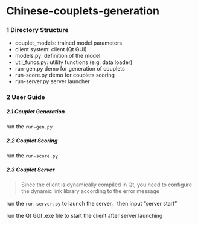 # Chinese-couplets-generation

### 1 Directory Structure

- couplet_models: trained model parameters
- client system: client (Qt GUI)
- models.py: definition of the model
- util_funcs.py: utility functions (e.g. data loader)
- run-gen.py demo for generation of couplets
- run-score.py demo for couplets scoring
- run-server.py server launcher

### 2 User Guide

##### 2.1 Couplet Generation

run the `run-gen.py`

##### 2.2 Couplet Scoring

run the `run-score.py`

##### 2.3 Couplet Server

> Since the client is dynamically compiled in Qt, you need to configure the dynamic link library according to the error message

run the `run-server.py` to launch the server，then input “server start”

run the Qt GUI .exe file to start the client after server launching

